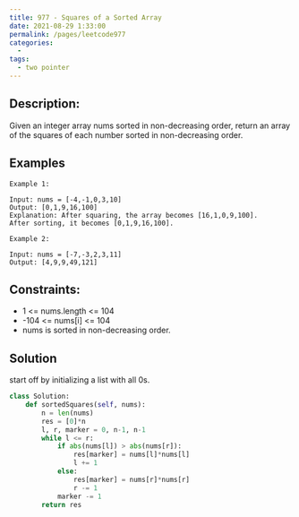 ```yaml
---
title: 977 - Squares of a Sorted Array
date: 2021-08-29 1:33:00
permalink: /pages/leetcode977
categories:
  - 
tags:
  - two pointer
---
```

## Description:
Given an integer array nums sorted in non-decreasing order, return an array of the squares of each number sorted in non-decreasing order.

 
## Examples
```
Example 1:

Input: nums = [-4,-1,0,3,10]
Output: [0,1,9,16,100]
Explanation: After squaring, the array becomes [16,1,0,9,100].
After sorting, it becomes [0,1,9,16,100].

Example 2:

Input: nums = [-7,-3,2,3,11]
Output: [4,9,9,49,121]
```
## Constraints:
- 1 <= nums.length <= 104
- -104 <= nums[i] <= 104
- nums is sorted in non-decreasing order.

## Solution
start off by initializing a list with all 0s.
```python
class Solution:
    def sortedSquares(self, nums):
        n = len(nums)
        res = [0]*n
        l, r, marker = 0, n-1, n-1
        while l <= r:
            if abs(nums[l]) > abs(nums[r]):
                res[marker] = nums[l]*nums[l]
                l += 1
            else:
                res[marker] = nums[r]*nums[r]
                r -= 1
            marker -= 1
        return res
```
